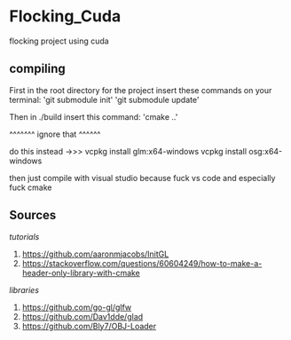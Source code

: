 # Flocking_Cuda

 flocking project using cuda

## compiling
First in the root directory for the project insert these commands on your terminal:
'git submodule init'
'git submodule update'

Then in ./build insert this command:
'cmake ..'

^^^^^^^
ignore that
^^^^^^

do this instead ->>>
vcpkg install glm:x64-windows
vcpkg install osg:x64-windows

then just compile with visual studio because fuck vs code and especially fuck cmake 


## Sources

*tutorials*

1. https://github.com/aaronmjacobs/InitGL
2. https://stackoverflow.com/questions/60604249/how-to-make-a-header-only-library-with-cmake

*libraries*

1. https://github.com/go-gl/glfw
2. https://github.com/Dav1dde/glad
3. https://github.com/Bly7/OBJ-Loader
